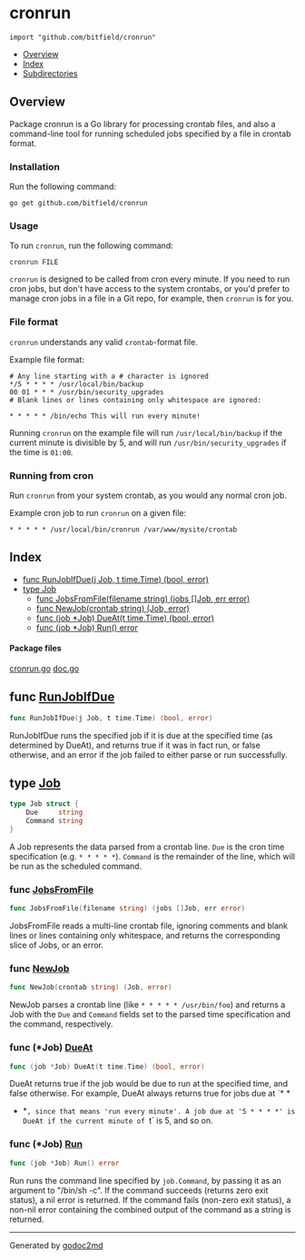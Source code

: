 

# cronrun
`import "github.com/bitfield/cronrun"`

* [Overview](#pkg-overview)
* [Index](#pkg-index)
* [Subdirectories](#pkg-subdirectories)

## <a name="pkg-overview">Overview</a>
Package cronrun is a Go library for processing crontab files, and also a
command-line tool for running scheduled jobs specified by a file in crontab
format.

### Installation
Run the following command:


	go get github.com/bitfield/cronrun

### Usage
To run `cronrun`, run the following command:


	cronrun FILE

`cronrun` is designed to be called from cron every minute. If you need to run
cron jobs, but don't have access to the system crontabs, or you'd prefer to
manage cron jobs in a file in a Git repo, for example, then `cronrun` is for
you.

### File format
`cronrun` understands any valid `crontab`-format file.

Example file format:


	# Any line starting with a # character is ignored
	*/5 * * * * /usr/local/bin/backup
	00 01 * * * /usr/bin/security_upgrades
	# Blank lines or lines containing only whitespace are ignored:
	
	* * * * * /bin/echo This will run every minute!

Running `cronrun` on the example file will run `/usr/local/bin/backup` if the
current minute is divisible by 5, and will run `/usr/bin/security_upgrades` if
the time is `01:00`.

### Running from cron
Run `cronrun` from your system crontab, as you would any normal cron job.

Example cron job to run `cronrun` on a given file:


	* * * * * /usr/local/bin/cronrun /var/www/mysite/crontab




## <a name="pkg-index">Index</a>
* [func RunJobIfDue(j Job, t time.Time) (bool, error)](#RunJobIfDue)
* [type Job](#Job)
  * [func JobsFromFile(filename string) (jobs []Job, err error)](#JobsFromFile)
  * [func NewJob(crontab string) (Job, error)](#NewJob)
  * [func (job *Job) DueAt(t time.Time) (bool, error)](#Job.DueAt)
  * [func (job *Job) Run() error](#Job.Run)


#### <a name="pkg-files">Package files</a>
[cronrun.go](/cronrun.go) [doc.go](/doc.go) 





## <a name="RunJobIfDue">func</a> [RunJobIfDue](/cronrun.go?s=3144:3194#L99)
``` go
func RunJobIfDue(j Job, t time.Time) (bool, error)
```
RunJobIfDue runs the specified job if it is due at the specified time (as
determined by DueAt), and returns true if it was in fact run, or false
otherwise, and an error if the job failed to either parse or run
successfully.




## <a name="Job">type</a> [Job](/cronrun.go?s=317:368#L17)
``` go
type Job struct {
    Due     string
    Command string
}

```
A Job represents the data parsed from a crontab line. `Due` is the cron
time specification (e.g. `* * * * *`). `Command` is the remainder of the line,
which will be run as the scheduled command.







### <a name="JobsFromFile">func</a> [JobsFromFile](/cronrun.go?s=1037:1095#L38)
``` go
func JobsFromFile(filename string) (jobs []Job, err error)
```
JobsFromFile reads a multi-line crontab file, ignoring comments and blank
lines or lines containing only whitespace, and returns the corresponding
slice of Jobs, or an error.


### <a name="NewJob">func</a> [NewJob](/cronrun.go?s=562:602#L25)
``` go
func NewJob(crontab string) (Job, error)
```
NewJob parses a crontab line (like `* * * * * /usr/bin/foo`) and returns a
Job with the `Due` and `Command` fields set to the parsed time specification
and the command, respectively.





### <a name="Job.DueAt">func</a> (\*Job) [DueAt](/cronrun.go?s=1756:1804#L66)
``` go
func (job *Job) DueAt(t time.Time) (bool, error)
```
DueAt returns true if the job would be due to run at the specified time, and
false otherwise. For example, DueAt always returns true for jobs due at `* *
* *`, since that means 'run every minute'. A job due at '5 * * * *' is DueAt
if the current minute of `t` is 5, and so on.




### <a name="Job.Run">func</a> (\*Job) [Run](/cronrun.go?s=2672:2699#L86)
``` go
func (job *Job) Run() error
```
Run runs the command line specified by `job.Command`, by passing it as an
argument to "/bin/sh -c". If the command succeeds (returns zero exit status),
a nil error is returned. If the command fails (non-zero exit status), a
non-nil error containing the combined output of the command as a string is
returned.








- - -
Generated by [godoc2md](http://godoc.org/github.com/davecheney/godoc2md)
